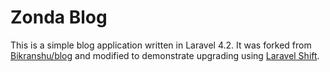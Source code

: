 # Zonda Blog
This is a simple blog application written in Laravel 4.2. It was forked from [Bikranshu/blog](https://github.com/Bikranshu/blog) and modified to demonstrate upgrading using [Laravel Shift](https://laravelshift.com).

